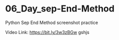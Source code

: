 # 06_Day_sep-End-Method
Python Sep End Method
screenshot practice

Video Link: https://bit.ly/3w3zBGw
gshjs

